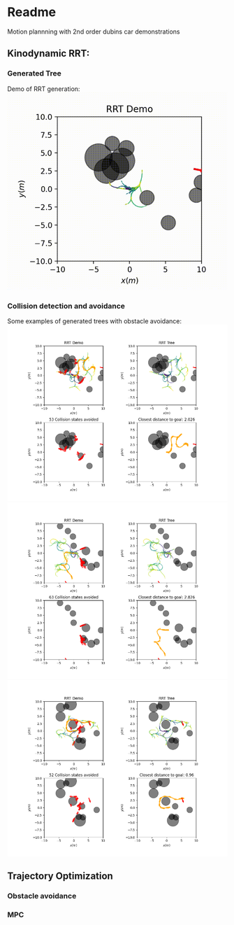 # Readme

Motion plannning with 2nd order dubins car demonstrations

## Kinodynamic RRT:

### Generated Tree

Demo of RRT generation:
![gif of rrt being generated](/demos/rrt/rrt_demo.gif)

### Collision detection and avoidance
Some examples of generated trees with obstacle avoidance:
![img of rrt demo](/demos/rrt/1kIterations_0.5Bias_3Controls_gif.png)
![img of rrt demo](/demos/rrt/1kIterations_0.5Bias_3Controls.png)
![img of rrt demo](/demos/rrt/1kIterations_0.5Bias_3Controls_2.png)



## Trajectory Optimization

### Obstacle avoidance

### MPC
